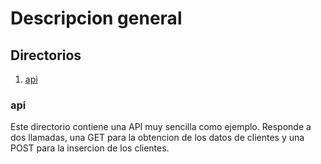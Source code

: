 # Descripcion general

## Directorios
1. [api](###api)

### api 
Este directorio contiene una API muy sencilla como ejemplo. Responde a dos llamadas, una GET para la obtencion de los datos de clientes y una POST para la insercion de los clientes.
